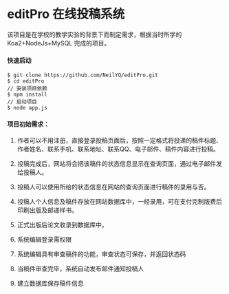 # editPro 在线投稿系统

该项目是在学校的教学实验的背景下而制定需求，根据当时所学的 Koa2+NodeJs+MySQL 完成的项目。

 
#### 快速启动
```
$ git clone https://github.com/NeilYQ/editPro.git
$ cd editPro
// 安装项目依赖
$ npm install
// 启动项目
$ node app.js
```

#### 项目初始需求：

 1. 作者可以不用注册，直接登录投稿页面后，按照一定格式将投递的稿件标题、作者姓名、联系手机、联系地址、联系QQ、电子邮件、稿件内容进行投稿。

 2. 投稿完成后，网站将会把该稿件的状态信息显示在查询页面，通过电子邮件发给投稿人。

 3. 投稿人可以使用所给的状态信息在网站的查询页面进行稿件的录用与否。

 4. 投稿人个人信息及稿件存放在网站数据库中，一经录用，可在支付完制版费后印刷出版及邮递样书。

 5. 正式出版后论文收录到数据库中。

 6. 系统编辑登录需权限

 7. 系统编辑具有审查稿件的功能，审查状态可保存，并返回状态码

 8. 当稿件审查完毕，系统自动发布邮件通知投稿人

 9. 建立数据库保存稿件信息


